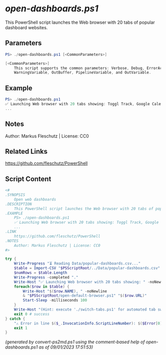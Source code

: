 *open-dashboards.ps1*
================

This PowerShell script launches the Web browser with 20 tabs of popular dashboard websites.

Parameters
----------
```powershell
PS> ./open-dashboards.ps1 [<CommonParameters>]

[<CommonParameters>]
    This script supports the common parameters: Verbose, Debug, ErrorAction, ErrorVariable, WarningAction, 
    WarningVariable, OutBuffer, PipelineVariable, and OutVariable.
```

Example
-------
```powershell
PS> ./open-dashboards.ps1
✅ Launching Web browser with 20 tabs showing: Toggl Track, Google Calendar, Google Mail, Google Keep, Google Photos, Google News, Outlook Mail, CNN News, GitHub Explore, FlightRadar24, Earthquake Watch, Live Cyber Threat Map, Live Traffic, Netflix Top 10, YouTube Music Charts, Webcams, Peak Zugspitze, Airport Salzburg, Windy Weather Radar, Windy Weather Temperatures, (Hint: execute './switch-tabs.ps1' for automated tab switching)
...

```

Notes
-----
Author: Markus Fleschutz | License: CC0

Related Links
-------------
https://github.com/fleschutz/PowerShell

Script Content
--------------
```powershell
<#
.SYNOPSIS
	Open web dashboards
.DESCRIPTION
	This PowerShell script launches the Web browser with 20 tabs of popular dashboard websites.
.EXAMPLE
	PS> ./open-dashboards.ps1
	✅ Launching Web browser with 20 tabs showing: Toggl Track, Google Calendar, Google Mail, Google Keep, Google Photos, Google News, Outlook Mail, CNN News, GitHub Explore, FlightRadar24, Earthquake Watch, Live Cyber Threat Map, Live Traffic, Netflix Top 10, YouTube Music Charts, Webcams, Peak Zugspitze, Airport Salzburg, Windy Weather Radar, Windy Weather Temperatures, (Hint: execute './switch-tabs.ps1' for automated tab switching)
	...
.LINK
	https://github.com/fleschutz/PowerShell
.NOTES
	Author: Markus Fleschutz | License: CC0
#>

try {
	Write-Progress "⏳ Reading Data/popular-dashboards.csv..."
	$table = Import-CSV "$PSScriptRoot/../Data/popular-dashboards.csv"
	$numRows = $table.Length
	Write-Progress -completed "."
	Write-Host "✅ Launching Web browser with 20 tabs showing: " -noNewline
	foreach($row in $table) {
		Write-Host "$($row.NAME), " -noNewline
		& "$PSScriptRoot/open-default-browser.ps1" "$($row.URL)"
		Start-Sleep -milliseconds 100
	}
	Write-Host "(Hint: execute './switch-tabs.ps1' for automated tab switching)"
	exit 0 # success
} catch {
	"⚠️ Error in line $($_.InvocationInfo.ScriptLineNumber): $($Error[0])"
	exit 1
}
```

*(generated by convert-ps2md.ps1 using the comment-based help of open-dashboards.ps1 as of 09/01/2023 17:51:53)*
